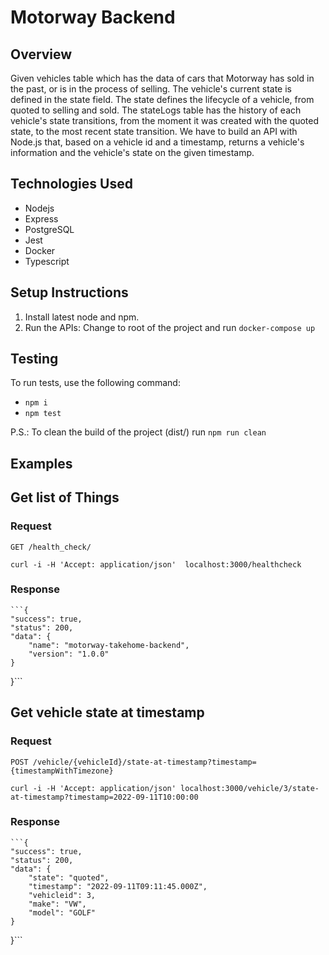# Motorway Backend

## Overview
Given vehicles table which has the data of cars that Motorway has sold in the past, or is in the process of selling. The vehicle's current state is defined in the state field. The state defines the lifecycle of a vehicle, from quoted to selling and sold.
The stateLogs table has the history of each vehicle's state transitions, from the moment it was created with the quoted state, to the most recent state transition.
We have to build an API with Node.js that, based on a vehicle id and a timestamp, returns a vehicle's information and the vehicle's state on the given timestamp. 

## Technologies Used
- Nodejs 
- Express
- PostgreSQL
- Jest
- Docker
- Typescript

## Setup Instructions
1. Install latest node and npm.
2. Run the APIs: Change to root of the project and run `docker-compose up`

## Testing 
To run tests, use the following command:

- ```npm i```
- ```npm test```

P.S.: To clean the build of the project (dist/) run ```npm run clean```

## Examples 

## Get list of Things

### Request

`GET /health_check/`

    curl -i -H 'Accept: application/json'  localhost:3000/healthcheck

### Response

    ```{
    "success": true,
    "status": 200,
    "data": {
        "name": "motorway-takehome-backend",
        "version": "1.0.0"
    }
}```

## Get vehicle state at timestamp

### Request

`POST /vehicle/{vehicleId}/state-at-timestamp?timestamp={timestampWithTimezone}`

    curl -i -H 'Accept: application/json' localhost:3000/vehicle/3/state-at-timestamp?timestamp=2022-09-11T10:00:00

### Response

    ```{
    "success": true,
    "status": 200,
    "data": {
        "state": "quoted",
        "timestamp": "2022-09-11T09:11:45.000Z",
        "vehicleid": 3,
        "make": "VW",
        "model": "GOLF"
    }
}```